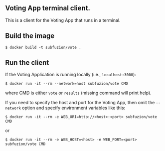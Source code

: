 ## Voting App terminal client.

This is a client for the Voting App that runs in a terminal.

## Build the image

    $ docker build -t subfuzion/vote .

## Run the client

If the Voting Application is running locally (i.e., `localhost:3000`):

    $ docker run -it --rm --network=host subfuzion/vote CMD

where CMD is either `vote` or `results` (missing command will print help).

If you need to specify the host and port for the Voting App, then omit the
`--network` option and specify environment variables like this:

    $ docker run -it --rm -e WEB_URI=http://<host>:<port> subfuzion/vote CMD

or

    $ docker run -it --rm -e WEB_HOST=<host> -e WEB_PORT=<port> subfuzion/vote CMD
